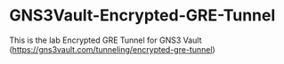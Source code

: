 # GNS3Vault-Encrypted-GRE-Tunnel
This is the lab Encrypted GRE Tunnel for GNS3 Vault (https://gns3vault.com/tunneling/encrypted-gre-tunnel)
